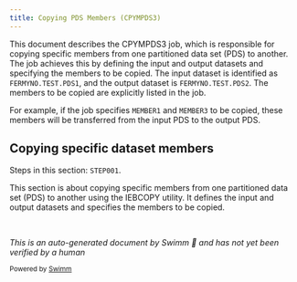```yaml
---
title: Copying PDS Members (CPYMPDS3)
---
```

This document describes the CPYMPDS3 job, which is responsible for copying specific members from one partitioned data set (PDS) to another. The job achieves this by defining the input and output datasets and specifying the members to be copied. The input dataset is identified as `FERMYNO.TEST.PDS1`, and the output dataset is `FERMYNO.TEST.PDS2`. The members to be copied are explicitly listed in the job.

For example, if the job specifies `MEMBER1` and `MEMBER3` to be copied, these members will be transferred from the input PDS to the output PDS.

## Copying specific dataset members

Steps in this section: `STEP001`.

This section is about copying specific members from one partitioned data set (PDS) to another using the IEBCOPY utility. It defines the input and output datasets and specifies the members to be copied.

&nbsp;

*This is an auto-generated document by Swimm 🌊 and has not yet been verified by a human*

<SwmMeta version="3.0.0" repo-id="Z2l0aHViJTNBJTNBbWFpbmZyYW1lJTNBJTNBU3dpbW0tRGVtbw==" repo-name="mainframe"><sup>Powered by [Swimm](/)</sup></SwmMeta>
